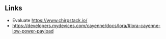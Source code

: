 ## Links
- Evaluate https://www.chirpstack.io/   
- https://developers.mydevices.com/cayenne/docs/lora/#lora-cayenne-low-power-payload